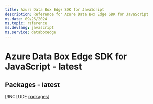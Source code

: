 ```yaml
---
title: Azure Data Box Edge SDK for JavaScript
description: Reference for Azure Data Box Edge SDK for JavaScript
ms.date: 09/26/2024
ms.topic: reference
ms.devlang: javascript
ms.service: databoxedge
---
```

# Azure Data Box Edge SDK for JavaScript - latest
## Packages - latest
[!INCLUDE [packages](data-box-edge-index.md)]